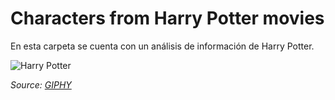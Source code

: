 # Characters from Harry Potter movies

En esta carpeta se cuenta con un análisis de información de Harry Potter.

 ![Harry Potter](https://i.giphy.com/media/v1.Y2lkPTc5MGI3NjExcWkwZmU3cGU2N3BleHlxazl0Y2N3cDRqeGpxMmYzZnd5MWlvdTgyNCZlcD12MV9pbnRlcm5hbF9naWZfYnlfaWQmY3Q9Zw/Tl2AK8HOHj7SU/giphy.gif)  
 
 *Source: [GIPHY](https://giphy.com/)*
